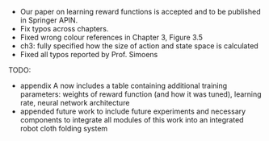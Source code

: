 - Our paper on learning reward functions is accepted and to be published in Springer APIN.
- Fix typos across chapters.
- Fixed wrong colour references in Chapter 3, Figure 3.5
- ch3: fully specified how the size of action and state space is calculated
- Fixed all typos reported by Prof. Simoens


TODO:
- appendix A now includes a table containing additional training parameters: weights of reward function (and how it was tuned), learning rate, neural network architecture 
- appended future work to include future experiments and necessary components to integrate all modules of this work into an integrated robot cloth folding system 